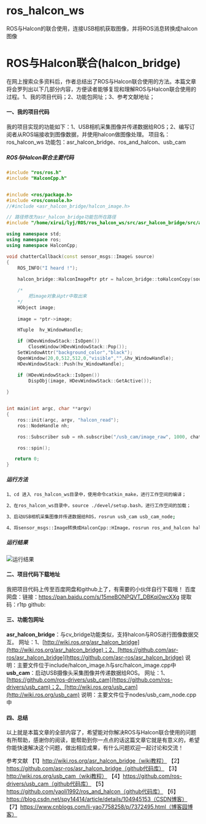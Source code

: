 # ros_halcon_ws
ROS与Halcon的联合使用，连接USB相机获取图像，并将ROS消息转换成halcon图像
# ROS与Halcon联合(halcon_bridge)
在网上搜索众多资料后，作者总结出了ROS与Halcon联合使用的方法。本篇文章将会罗列出以下几部分内容，方便读者能够复现和理解ROS与Halcon联合使用的过程。1、我的项目代码；2、功能包网址；3、参考文献地址；
#### 一、我的项目代码
我的项目实现的功能如下：1、USB相机采集图像并传递数据给ROS；2、编写订阅者从ROS端接收到图像数据，并使用halcon做图像处理。
项目名：ros_halcon_ws
功能包：asr_halcon_bridge、ros_and_halcon、usb_cam
##### ROS与Halcon联合主要代码

```cpp
#include "ros/ros.h"
#include "HalconCpp.h"


#include <ros/package.h>
#include <ros/console.h>
//#include <asr_halcon_bridge/halcon_image.h>

// 路径修改为asr_halcon_bridge功能包所在路径
#include "/home/xirui/lyj/ROS/ros_halcon_ws/src/asr_halcon_bridge/src/asr_halcon_bridge/halcon_image.cpp"

using namespace std;
using namespace ros;
using namespace HalconCpp;

void chatterCallback(const sensor_msgs::Image& source)
{
    ROS_INFO("I heard !");
    
    halcon_bridge::HalconImagePtr ptr = halcon_bridge::toHalconCopy(source);

    /*
        把image对象从ptr中取出来
    */
    HObject image;
    
    image = *ptr->image;

    HTuple  hv_WindowHandle;

    if (HDevWindowStack::IsOpen())
        CloseWindow(HDevWindowStack::Pop());
    SetWindowAttr("background_color","black");
    OpenWindow(20,0,512,512,0,"visible","",&hv_WindowHandle);
    HDevWindowStack::Push(hv_WindowHandle);

    if (HDevWindowStack::IsOpen())
        DispObj(image, HDevWindowStack::GetActive());
    
}


int main(int argc, char **argv)
{
    ros::init(argc, argv, "halcon_read");
    ros::NodeHandle nh;

    ros::Subscriber sub = nh.subscribe("/usb_cam/image_raw", 1000, chatterCallback);

    ros::spin();

   return 0;
}

```

##### 运行方法

```bash
1、cd 进入 ros_halcon_ws目录中，使用命令catkin_make，进行工作空间的编译；
```

```bash
2、在ros_halcon_ws目录中，source ./devel/setup.bash，进行工作空间的加载；
```

```bash
3、启动USB相机采集图像并传递数据给ROS，rosrun usb_cam usb_cam_node;
```

```bash
4、将sensor_msgs::Image转换成HalconCpp::HImage，rosrun ros_and_halcon halcon_read
```

##### 运行结果
![运行结果](https://img-blog.csdnimg.cn/370d68b5fbe14ba18314d33e1571e231.png?x-oss-process=image/watermark,type_d3F5LXplbmhlaQ,shadow_50,text_Q1NETiBA6buR6amsSmFjaw==,size_18,color_FFFFFF,t_70,g_se,x_16#pic_center)
#### 二、项目代码下载地址
我把项目代码上传至百度网盘和github上了，有需要的小伙伴自行下载哦！
百度网盘：链接：https://pan.baidu.com/s/15meBONPQVT_DBKqi0wcXXg 
提取码：r1tp
github:
#### 三、功能包网址
**asr_halcon_bridge**：与cv_bridge功能类似，支持halcon与ROS进行图像数据交互。
网址：1、[http://wiki.ros.org/asr_halcon_bridge](http://wiki.ros.org/asr_halcon_bridge)；2、[https://github.com/asr-ros/asr_halcon_bridge](https://github.com/asr-ros/asr_halcon_bridge)
说明：主要文件位于include/halcon_image.h与src/halcon_image.cpp中
**usb_cam**：启动USB摄像头采集图像并传递数据给ROS。
网址：1、[https://github.com/ros-drivers/usb_cam](https://github.com/ros-drivers/usb_cam)；2、[http://wiki.ros.org/usb_cam](http://wiki.ros.org/usb_cam)
说明：主要文件位于nodes/usb_cam_node.cpp中
#### 四、总结
以上就是本篇文章的全部内容了，希望能对你解决ROS与Halcon联合使用的问题有所帮助，感谢你的阅读，能帮助到你一点点的话这篇文章它就是有意义的，希望你能快速解决这个问题，做出相应成果，有什么问题欢迎一起讨论和交流！

参考文献
【1】http://wiki.ros.org/asr_halcon_bridge（wiki教程）
【2】https://github.com/asr-ros/asr_halcon_bridge（github代码库）
【3】http://wiki.ros.org/usb_cam（wiki教程）
【4】https://github.com/ros-drivers/usb_cam（github代码库）
【5】https://github.com/yaoli1992/ros_and_halcon（github代码库）
【6】https://blog.csdn.net/spy14414/article/details/104945153（CSDN博客）
【7】https://www.cnblogs.com/li-yao7758258/p/7372495.html（博客园博客）
